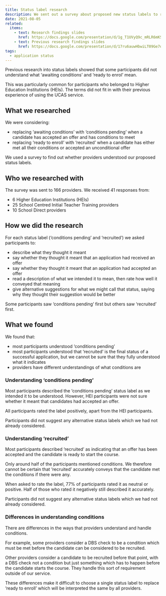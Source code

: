 ```yaml
---
title: Status label research
description: We sent out a survey about proposed new status labels to replace ‘awaiting conditions’ and ‘ready to enrol’
date: 2021-08-05
related:
  items:
    - text: Research findings slides
      href: https://docs.google.com/presentation/d/1g_T1UVyQ9c_mRLR6mKSYNr-FSBmmiQAYrWyVmOqgwFM/edit
    - text: Previous research findings slides
      href: https://docs.google.com/presentation/d/17ru6auwHbwiLT09Ge7dMrSUGEJ2jqHAxKsPisbjp4f0/edit
tags:
  - application status
---
```


Previous research into status labels showed that some participants did not understand what ‘awaiting conditions’ and ‘ready to enrol’ mean.

This was particularly common for participants who belonged to Higher Education Institutions (HEIs). The terms did not fit in with their previous experience of using the UCAS service.

## What we researched

We were considering:

- replacing ‘awaiting conditions’ with ‘conditions pending’ when a candidate has accepted an offer and has conditions to meet
- replacing ‘ready to enroll’ with ‘recruited’ when a candidate has either met all their conditions or accepted an unconditional offer

We used a survey to find out whether providers understood our proposed status labels.

## Who we researched with

The survey was sent to 166 providers. We received 41 responses from:

- 6 Higher Education Institutions (HEIs)
- 25 School Centred Initial Teacher Training providers
- 10 School Direct providers

## How we did the research

For each status label (‘conditions pending’ and ‘recruited’) we asked participants to:

- describe what they thought it meant
- say whether they thought it meant that an application had received an offer
- say whether they thought it meant that an application had accepted an offer
- read a description of what we intended it to mean, then rate how well it conveyed that meaning
- give alternative suggestions for what we might call that status, saying why they thought their suggestion would be better

Some participants saw ‘conditions pending’ first but others saw ‘recruited’ first.

## What we found

We found that:

- most participants understood ‘conditions pending’
- most participants understood that ‘recruited’ is the final status of a successful application, but we cannot be sure that they fully understood what it indicates
- providers have different understandings of what conditions are

### Understanding ‘conditions pending’

Most participants described the ‘conditions pending’ status label as we intended it to be understood. However, HEI participants were not sure whether it meant that candidates had accepted an offer.

All participants rated the label positively, apart from the HEI participants.

Participants did not suggest any alternative status labels which we had not already considered.

### Understanding ‘recruited’

Most participants described ‘recruited’ as indicating that an offer has been accepted and the candidate is ready to start the course.

Only around half of the participants mentioned conditions. We therefore cannot be certain that ‘recruited’ accurately conveys that the candidate met the conditions if there were any.

When asked to rate the label, 77% of participants rated it as neutral or positive. Half of those who rated it negatively still described it accurately.

Participants did not suggest any alternative status labels which we had not already considered.

### Differences in understanding conditions

There are differences in the ways that providers understand and handle conditions.

For example, some providers consider a DBS check to be a condition which must be met before the candidate can be considered to be recruited.

Other providers consider a candidate to be recruited before that point, with a DBS check not a condition but just something which has to happen before the candidate starts the course. They handle this sort of requirement outside of our service.

These differences make it difficult to choose a single status label to replace ‘ready to enroll’ which will be interpreted the same by all providers.
